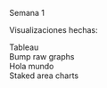 Semana 1

Visualizaciones hechas:

Tableau <br>
Bump raw graphs <br>
Hola mundo <br>
Staked area charts <br>

